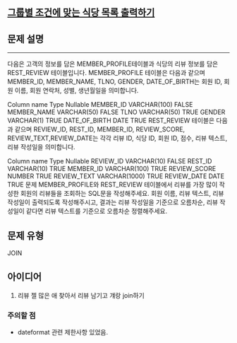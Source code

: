 [그룹별 조건에 맞는 식당 목록 출력하기](https://school.programmers.co.kr/learn/courses/30/lessons/131124)
---
## 문제 설명
---
다음은 고객의 정보를 담은 MEMBER_PROFILE테이블과 식당의 리뷰 정보를 담은 REST_REVIEW 테이블입니다. MEMBER_PROFILE 테이블은 다음과 같으며 MEMBER_ID, MEMBER_NAME, TLNO, GENDER, DATE_OF_BIRTH는 회원 ID, 회원 이름, 회원 연락처, 성별, 생년월일을 의미합니다.

Column name	Type	Nullable
MEMBER_ID	VARCHAR(100)	FALSE
MEMBER_NAME	VARCHAR(50)	FALSE
TLNO	VARCHAR(50)	TRUE
GENDER	VARCHAR(1)	TRUE
DATE_OF_BIRTH	DATE	TRUE
REST_REVIEW 테이블은 다음과 같으며 REVIEW_ID, REST_ID, MEMBER_ID, REVIEW_SCORE, REVIEW_TEXT,REVIEW_DATE는 각각 리뷰 ID, 식당 ID, 회원 ID, 점수, 리뷰 텍스트, 리뷰 작성일을 의미합니다.

Column name	Type	Nullable
REVIEW_ID	VARCHAR(10)	FALSE
REST_ID	VARCHAR(10)	TRUE
MEMBER_ID	VARCHAR(100)	TRUE
REVIEW_SCORE	NUMBER	TRUE
REVIEW_TEXT	VARCHAR(1000)	TRUE
REVIEW_DATE	DATE	TRUE
문제
MEMBER_PROFILE와 REST_REVIEW 테이블에서 리뷰를 가장 많이 작성한 회원의 리뷰들을 조회하는 SQL문을 작성해주세요. 회원 이름, 리뷰 텍스트, 리뷰 작성일이 출력되도록 작성해주시고, 결과는 리뷰 작성일을 기준으로 오름차순, 리뷰 작성일이 같다면 리뷰 텍스트를 기준으로 오름차순 정렬해주세요.

## 문제 유형

JOIN

## 아이디어

1. 리뷰 젤 많은 애 찾아서 리뷰 남기고 걔랑 join하기

### 주의할 점
- dateformat 관련 제한사항 있었음. 
